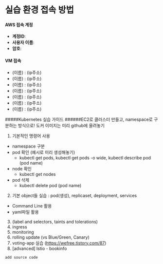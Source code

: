 # 실습 환경 접속 방법
#### AWS 접속 계정
- **계정ID**:
- **사용자 이름**:
- **암호**:


#### VM 접속
- (이름) : (ip주소)
- (이름) : (ip주소)
- (이름) : (ip주소)
- (이름) : (ip주소)
- (이름) : (ip주소)
- (이름) : (ip주소)
- (이름) : (ip주소)

#####Kubernetes 실습 가이드
######EC2로 클러스터 만들고, namespace로 구분하는 방식으로! 도커 이미지는 미리 github에 올려놓기

1. 기본적인 명령어 사용
  - namespace 구분
  - pod 확인 (예시로 미리 생성해놓기)
    - kubectl get pods, kubectl get pods -o wide, kubectl describe pod (pod name)
  - node 확인
    - kubectl get nodes
  - pod 삭제
    - kubectl delete pod (pod name)
2. 기본 object들 실습 : pod(생성), replicaset, deployment, services
  - Command Line 활용
  - yaml파일 활용
3. (label and selectors, taints and tolerations)
4. ingress
5. monitoring
6. rolling update (vs Blue/Green, Canary)
7. voting-app 실습 (https://wefree.tistory.com/87)
8. [advanced] Istio - bookinfo 

```
add source code
```

